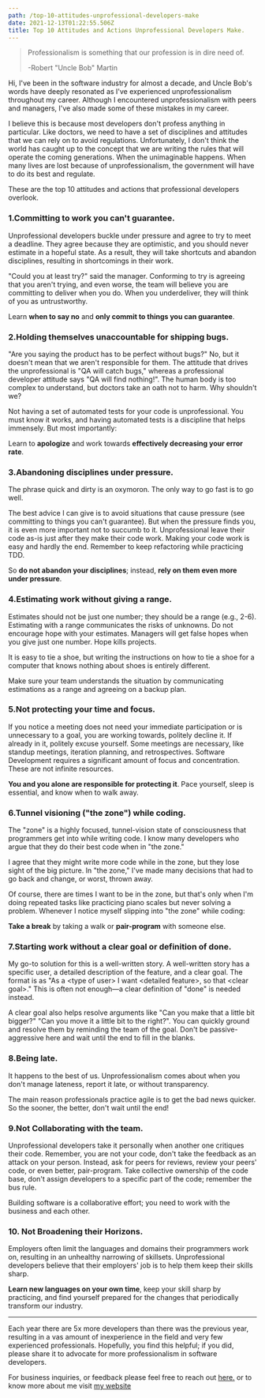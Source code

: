 ```yaml
---
path: /top-10-attitudes-unprofessional-developers-make
date: 2021-12-13T01:22:55.506Z
title: Top 10 Attitudes and Actions Unprofessional Developers Make. 
---
```


> Professionalism is something that our profession is in dire need of.
>
> -Robert "Uncle Bob" Martin

Hi, I've been in the software industry for almost a decade, and Uncle Bob's words have deeply resonated as I've experienced unprofessionalism throughout my career. Although I encountered unprofessionalism with peers and managers, I've also made some of these mistakes in my career. 

I believe this is because most developers don't profess anything in particular. Like doctors, we need to have a set of disciplines and attitudes that we can rely on to avoid regulations. Unfortunately, I don't think the world has caught up to the concept that we are writing the rules that will operate the coming generations. When the unimaginable happens. When many lives are lost because of unprofessionalism, the government will have to do its best and regulate. 

These are the top 10 attitudes and actions that professional developers overlook.

### 1.Committing to work you can't guarantee.

Unprofessional developers buckle under pressure and agree to try to meet a deadline. 
They agree because they are optimistic, and you should never estimate in a hopeful state. 
As a result, they will take shortcuts and abandon disciplines, resulting in shortcomings in their work.

"Could you at least try?" said the manager. Conforming to try is agreeing that you aren't trying,
and even worse, the team will believe you are committing to deliver when you do.
When you underdeliver, they will think of you as untrustworthy.

Learn **when to say no** and **only commit to things you can guarantee**. 

### 2.Holding themselves unaccountable for shipping bugs.

"Are you saying the product has to be perfect without bugs?"
No, but it doesn't mean that we aren't responsible for them. The attitude that drives the unprofessional is "QA will
catch bugs," whereas a professional developer attitude says "QA will find nothing!". 
The human body is too complex to understand, but doctors take an oath not to harm. Why shouldn't we?  

Not having a set of automated tests for your code is unprofessional. You must know it works, and having automated tests
is a discipline that helps immensely. But most importantly:

Learn to **apologize** and work towards **effectively decreasing your error rate**. 

### 3.Abandoning disciplines under pressure. 

The phrase quick and dirty is an oxymoron.  The only way to go fast is to go well.

The best advice I can give is to avoid situations that cause pressure (see committing to things you can't guarantee).
But when the pressure finds you, it is even more important not to succumb to it.  Unprofessional leave their code as-is 
just after they make their code work. Making your code work is easy and hardly the end. Remember to keep refactoring 
while practicing TDD.

So **do not abandon your disciplines**; instead, **rely on them even more under pressure**.

### 4.Estimating work without giving a range.

Estimates should not be just one number; they should be a range (e.g., 2-6). Estimating with a range communicates the 
risks of unknowns. Do not encourage hope with your estimates. Managers will get false hopes when you give just one number.
Hope kills projects. 

It is easy to tie a shoe, but writing the instructions on how to tie a shoe for a computer that knows nothing about shoes
is entirely different.

Make sure your team understands the situation by communicating estimations as a range and agreeing on a backup plan. 

### 5.Not protecting your time and focus.

If you notice a meeting does not need your immediate participation or is unnecessary to a goal, you are working towards, 
politely decline it. If already in it, politely excuse yourself. Some meetings are necessary, like standup meetings,
iteration planning, and retrospectives. Software Development requires a significant amount of focus and concentration.
These are not infinite resources.

**You and you alone are responsible for protecting it**. Pace yourself, sleep is essential, and know when to walk away.



### 6.Tunnel visioning ("the zone") while coding.

The "zone" is a highly focused, tunnel-vision state of consciousness that programmers get into while writing code.
I know many developers who argue that they do their best code when in "the zone."  

I agree that they might write more code while in the zone, but they lose sight of the big picture.  In "the zone," I've
made many decisions that had to go back and change, or worst, thrown away. 

Of course, there are times I want to be in the zone, but that's only when I'm doing repeated tasks like practicing piano
scales but never solving a problem. Whenever I notice myself slipping into "the zone" while coding:

**Take a break** by taking a walk or **pair-program** with someone else. 

### 7.Starting work without a clear goal or definition of done.

My go-to solution for this is a well-written story. A well-written story has a specific user, a detailed description of
the feature, and a clear goal. The format is as "As a \<type of user\> I want \<detailed feature\>, so that \<clear goal\>." 
This is often not enough—a clear definition of "done" is needed instead. 

A clear goal also helps resolve arguments like "Can you make that a little bit bigger?" 
"Can you move it a little bit to the right?". You can quickly ground and resolve them by reminding the team of the goal.
Don't be passive-aggressive here and wait until the end to fill in the blanks.

### 8.Being late.

It happens to the best of us. Unprofessionalism comes about when you don't manage lateness, report it late, or without
transparency. 

The main reason professionals practice agile is to get the bad news quicker. So the sooner, the better, don't wait until the end! 

### 9.Not Collaborating with the team.

Unprofessional developers take it personally when another one critiques their code. Remember, you are not your code, 
don't take the feedback as an attack on your person. Instead, ask for peers for reviews, review your peers' code, or 
even better, pair-program. Take collective ownership of the code base, don't assign developers to a specific part of the
code; remember the bus rule.

Building software is a collaborative effort; you need to work with the business and each other.

### 10. Not Broadening their Horizons.

Employers often limit the languages and domains their programmers work on, resulting in an unhealthy narrowing of skillsets.
Unprofessional developers believe that their employers' job is to help them keep their skills sharp. 

**Learn new languages on your own time**, keep your skill sharp by practicing, and find yourself prepared for the changes
that periodically transform our industry.

_______

Each year there are 5x more developers than there was the previous year, resulting in a vas amount of inexperience in the field and very few experienced professionals. Hopefully, you find this helpful; if you did, please share it to advocate for more professionalism in software developers.

For business inquiries, or feedback please feel free to reach out [here.](https://me836593.typeform.com/to/rc98w6WM) or to know more about me visit [my website](https://www.edgardocarreras.com)
